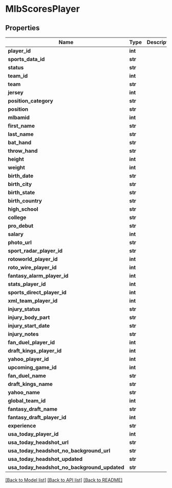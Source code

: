 # MlbScoresPlayer

## Properties
Name | Type | Description | Notes
------------ | ------------- | ------------- | -------------
**player_id** | **int** |  | [optional] 
**sports_data_id** | **str** |  | [optional] 
**status** | **str** |  | [optional] 
**team_id** | **int** |  | [optional] 
**team** | **str** |  | [optional] 
**jersey** | **int** |  | [optional] 
**position_category** | **str** |  | [optional] 
**position** | **str** |  | [optional] 
**mlbamid** | **int** |  | [optional] 
**first_name** | **str** |  | [optional] 
**last_name** | **str** |  | [optional] 
**bat_hand** | **str** |  | [optional] 
**throw_hand** | **str** |  | [optional] 
**height** | **int** |  | [optional] 
**weight** | **int** |  | [optional] 
**birth_date** | **str** |  | [optional] 
**birth_city** | **str** |  | [optional] 
**birth_state** | **str** |  | [optional] 
**birth_country** | **str** |  | [optional] 
**high_school** | **str** |  | [optional] 
**college** | **str** |  | [optional] 
**pro_debut** | **str** |  | [optional] 
**salary** | **int** |  | [optional] 
**photo_url** | **str** |  | [optional] 
**sport_radar_player_id** | **str** |  | [optional] 
**rotoworld_player_id** | **int** |  | [optional] 
**roto_wire_player_id** | **int** |  | [optional] 
**fantasy_alarm_player_id** | **int** |  | [optional] 
**stats_player_id** | **int** |  | [optional] 
**sports_direct_player_id** | **int** |  | [optional] 
**xml_team_player_id** | **int** |  | [optional] 
**injury_status** | **str** |  | [optional] 
**injury_body_part** | **str** |  | [optional] 
**injury_start_date** | **str** |  | [optional] 
**injury_notes** | **str** |  | [optional] 
**fan_duel_player_id** | **int** |  | [optional] 
**draft_kings_player_id** | **int** |  | [optional] 
**yahoo_player_id** | **int** |  | [optional] 
**upcoming_game_id** | **int** |  | [optional] 
**fan_duel_name** | **str** |  | [optional] 
**draft_kings_name** | **str** |  | [optional] 
**yahoo_name** | **str** |  | [optional] 
**global_team_id** | **int** |  | [optional] 
**fantasy_draft_name** | **str** |  | [optional] 
**fantasy_draft_player_id** | **int** |  | [optional] 
**experience** | **str** |  | [optional] 
**usa_today_player_id** | **int** |  | [optional] 
**usa_today_headshot_url** | **str** |  | [optional] 
**usa_today_headshot_no_background_url** | **str** |  | [optional] 
**usa_today_headshot_updated** | **str** |  | [optional] 
**usa_today_headshot_no_background_updated** | **str** |  | [optional] 

[[Back to Model list]](../README.md#documentation-for-models) [[Back to API list]](../README.md#documentation-for-api-endpoints) [[Back to README]](../README.md)

